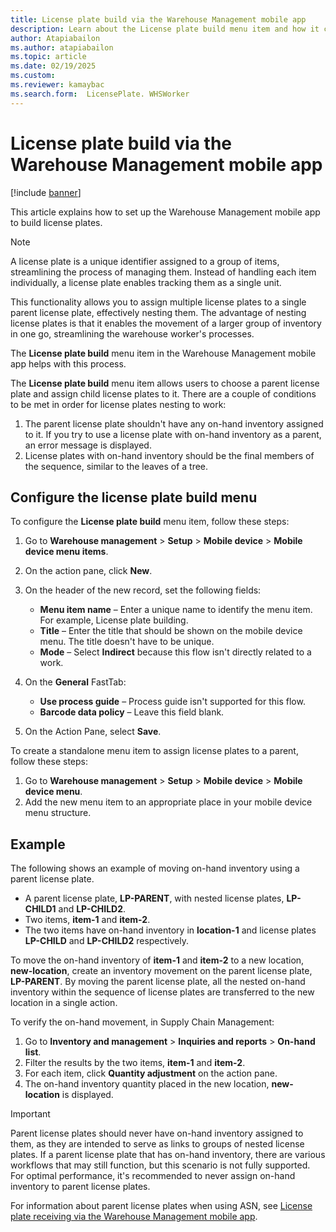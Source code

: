 ```yaml
---
title: License plate build via the Warehouse Management mobile app
description: Learn about the License plate build menu item and how it can streamline warehouse operations by nesting license plates.
author: Atapiabailon
ms.author: atapiabailon
ms.topic: article
ms.date: 02/19/2025
ms.custom:
ms.reviewer: kamaybac
ms.search.form:  LicensePlate. WHSWorker
---
```


# License plate build via the Warehouse Management mobile app

[!include [banner](../includes/banner.md)]

This article explains how to set up the Warehouse Management mobile app to build license plates.

> [!NOTE]
>
> A license plate is a unique identifier assigned to a group of items, streamlining the process of managing them. Instead of handling each item individually, a license plate enables tracking them as a single unit.

This functionality allows you to assign multiple license plates to a single parent license plate, effectively nesting them. The advantage of nesting license plates is that it enables the movement of a larger group of inventory in one go, streamlining the warehouse worker's processes.

The **License plate build** menu item in the Warehouse Management mobile app helps with this process.

The **License plate build** menu item allows users to choose a parent license plate and assign child license plates to it. There are a couple of conditions to be met in order for license plates nesting to work:

1. The parent license plate shouldn't have any on-hand inventory assigned to it. If you try to use a license plate with on-hand inventory as a parent, an error message is displayed.
1. License plates with on-hand inventory should be the final members of the sequence, similar to the leaves of a tree.

## Configure the license plate build menu 

To configure the **License plate build** menu item, follow these steps:

1. Go to **Warehouse management** \> **Setup** \> **Mobile device** \> **Mobile device menu items**.
1. On the action pane, click **New**.
1. On the header of the new record, set the following fields:

    - **Menu item name** – Enter a unique name to identify the menu item. For example, License plate building.
    - **Title** – Enter the title that should be shown on the mobile device menu. The title doesn't have to be unique.
    - **Mode** – Select **Indirect** because this flow isn't directly related to a work.

1. On the **General** FastTab:

    - **Use process guide** – Process guide isn't supported for this flow.
    - **Barcode data policy** – Leave this field blank.

1. On the Action Pane, select **Save**.

To create a standalone menu item to assign license plates to a parent, follow these steps: 
1. Go to **Warehouse management** \> **Setup** \> **Mobile device** \> **Mobile device menu**.
2. Add the new menu item to an appropriate place in your mobile device menu structure.

## Example 

The following shows an example of moving on-hand inventory using a parent license plate. 
 - A parent license plate, **LP-PARENT**, with nested license plates, **LP-CHILD1** and **LP-CHILD2**.
 - Two items, **item-1** and **item-2**.
 - The two items have on-hand inventory in **location-1** and license plates **LP-CHILD** and **LP-CHILD2** respectively.

To move the on-hand inventory of **item-1** and **item-2** to a new location, **new-location**, create an inventory movement on the parent license plate, **LP-PARENT**. By moving the parent license plate, all the nested on-hand inventory within the sequence of license plates are transferred to the new location in a single action.

To verify the on-hand movement, in Supply Chain Management:
1. Go to **Inventory and management** \> **Inquiries and reports** \> **On-hand list**.
1. Filter the results by the two items, **item-1** and **item-2**.
1. For each item, click **Quantity adjustment** on the action pane.
1. The on-hand inventory quantity placed in the new location, **new-location** is displayed.

> [!IMPORTANT]
> Parent license plates should never have on-hand inventory assigned to them, as they are intended to serve as links to groups of nested license plates.
> If a parent license plate that has on-hand inventory, there are various workflows that may still function, but this scenario is not fully supported.
> For optimal performance, it's recommended to never assign on-hand inventory to parent license plates.

For information about parent license plates when using ASN, see [License plate receiving via the Warehouse Management mobile app](warehousing-mobile-device-app-license-plate-receiving).



